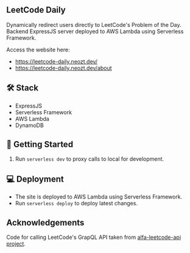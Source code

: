 ## LeetCode Daily

Dynamically redirect users directly to LeetCode's Problem of the Day. Backend ExpressJS server deployed to AWS Lambda using Serverless Framework.

Access the website here:

- https://leetcode-daily.neozt.dev/
- https://leetcode-daily.neozt.dev/about

## 🛠️ Stack

- ExpressJS
- Serverless Framework
- AWS Lambda
- DynamoDB

## 🚀 Getting Started

1. Run `serverless dev` to proxy calls to local for development.

## 💻 Deployment

- The site is deployed to AWS Lambda using Serverless Framework.
- Run `serverless deploy` to deploy latest changes.

## Acknowledgements

Code for calling LeetCode's GrapQL API taken from [alfa-leetcode-api project](https://github.com/alfaarghya/alfa-leetcode-api).
